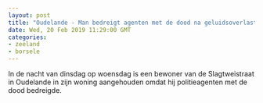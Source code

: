 ```yaml
---
layout: post
title: "Oudelande - Man bedreigt agenten met de dood na geluidsoverlast"
date: Wed, 20 Feb 2019 11:29:00 GMT
categories: 
- zeeland 
- borsele 
---
```


In de nacht van dinsdag op woensdag is een bewoner van de Slagtweistraat in Oudelande in zijn woning aangehouden omdat hij politieagenten met de dood bedreigde.
